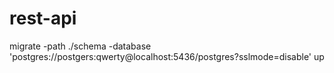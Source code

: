 # rest-api
migrate -path ./schema -database 'postgres://postgers:qwerty@localhost:5436/postgres?sslmode=disable' up